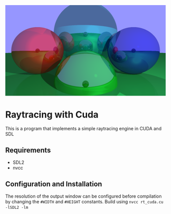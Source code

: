 ![output](/render1.png)

# Raytracing with Cuda
This is a program that implements a simple raytracing engine in CUDA and SDL

## Requirements
- SDL2
- nvcc

## Configuration and Installation
The resolution of the output window can be configured before compilation by changing the ```#WIDTH``` and ```#HEIGHT``` constants.
Build using ```nvcc rt_cuda.cu -lSDL2 -lm ```
